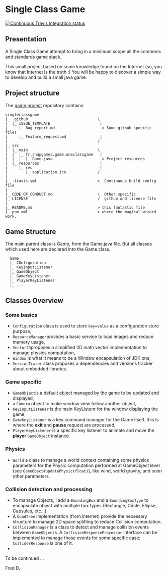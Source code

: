 # Single Class Game

[![Continuous Travis integration status](https://travis-ci.org/SnapGames/singleclassgame.svg?branch=master)](https://travis-ci.org/SnapGames/singleclassgame "Open the Travis-CI build job")

## Presentation

A Single Class Game attempt to bring in a minimum scope all the commons and 
standards game stack.

This small project based on some knowledge found on the Internet (so, you know 
that Internet is the truth :) You will be happy to discover a simple way to 
develop and build a small java game.

## Project structure

The [game project](https://github.com/snapgames/singleclassgame) repository contains: 

```
singleclassgame
|_ .github                               \
|  |_ ISSUE_TEMPLATE                      |
|     |_ Bug_report.md                     > Some github specific files
|     |_ Feature_request.md               |
|                                        /
|_ src
|  |_ main                               \ 
|  |  |_ fr.snapgames.game.oneclassgame   |
|  |  |  |_ Game.java                      > Project resources
|  |_ resources                           |
|     |_ res                              |
|        |_ application.ico              /
|
|_ .travis.yml                           >  Continuous build config file
| 
|_ CODE_OF_CONDUCT.md                    \  Other specific 
|_ LICENSE                               /  github and license file
|
|_ README.md                             > this fantastic file
|_ pom.xml                               > where the magical wizard work.

```


## Game Structure

The main parent class is Game, from the Game.java file.  But all classes which 
used here are declared into the Game class.

```
  Game
  |_ COnfiguration
  |_ KeyInputListener
  |_ GameObject
  |_ GameKeyListener
  |_ PlayerKeyListener
  |_ ...
```

## Classes Overview

### Some basics

- `Configuration` class is used to store `key=value` as a configuration store purpose,
- `ResourceManager`provides a basic service to load images and reduce memory usage,
- `Vector2D`proposes a simplified 2D math vector implementation to manage physics computation,
- `Window` is what it means to be a Window encapsulation of JDK one,
- `VersionTracer` class proposes a dependencies and versions tracker about embedded libraries. 

### Game specific

- `GameObject`is a default object managed by the game to be updated and displayed,
- a `Camera` object to make window view follow another object,
- `KeyInputListener` is the main KeyListenr for the window displaying the game,
- `GameKeyListener` is a key command manager for the Game itself. this is where  the **exit** and **pause** request are processed,
- `PlayerKeyListener` is a specific key listener to animate and move the **player** `GameObject` instance.

### Physics

- `World` a class to manage a world context containing some physics parameters for the Physic computation performed at GameObject level (see `GameObect#updatePhysic(float)`), like wind, world gravity, and soon other parameters. 

### Collision detection and processing

- To manage Objects, I add a `BoundingBox` and a `BoundingBoxType` to encapsulate object with multiple box types (Rectangle, Circle, Ellipse, Capsules, etc...)
- A `QuadTree` implementation (from internet) provide the necessary structure to manage 2D space splitting to reduce Collision computation.
- `CollisionManager` is a class to detect and manage collision events between `GameObject`s. A `CollisionResponseProcessor` interface can be implemented to manage those events for some specific case; `ColliderResponse` is one of it.
- 

To be continued ...


Fred D.